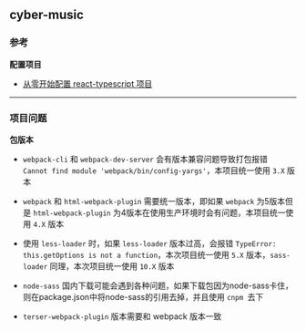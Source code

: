 ## cyber-music

### 参考

**配置项目**

- [从零开始配置 react-typescript 项目](https://juejin.cn/post/6860129883398668296)







----

### 项目问题

**包版本**

- `webpack-cli`  和 `webpack-dev-server` 会有版本兼容问题导致打包报错 ` Cannot find module 'webpack/bin/config-yargs'`，本项目统一使用 `3.X` 版本
- `webpack` 和 `html-webpack-plugin` 需要统一版本，即如果 `webpack` 为5版本但是 `html-webpack-plugin` 为4版本在使用生产环境时会有问题，本项目统一使用 `4.X` 版本

- 使用 `less-loader`  时，如果 `less-loader` 版本过高，会报错 `TypeError: this.getOptions is not a function`，本次项目统一使用 `5.X` 版本，`sass-loader` 同理，本次项目统一使用 `10.X` 版本
- `node-sass` 国内下载可能会遇到各种问题，如果下载包因为node-sass卡住，则在package.json中将node-sass的引用去掉，并且使用 `cnpm `去下
- `terser-webpack-plugin` 版本需要和 webpack 版本一致